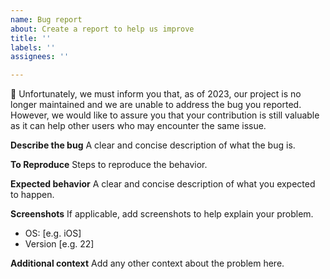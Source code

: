 ```yaml
---
name: Bug report
about: Create a report to help us improve
title: ''
labels: ''
assignees: ''

---
```


🛑 Unfortunately, we must inform you that, as of 2023, our project is no longer maintained and we are unable to address the bug you reported. However, we would like to assure you that your contribution is still valuable as it can help other users who may encounter the same issue.  

**Describe the bug**
A clear and concise description of what the bug is.

**To Reproduce**
Steps to reproduce the behavior.

**Expected behavior**
A clear and concise description of what you expected to happen.

**Screenshots**
If applicable, add screenshots to help explain your problem.
- OS: [e.g. iOS]
- Version [e.g. 22]

**Additional context**
Add any other context about the problem here.